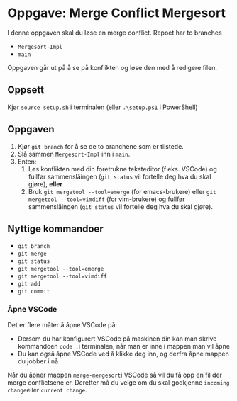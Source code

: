 # Oppgave: Merge Conflict Mergesort
I denne oppgaven skal du løse en merge conflict. Repoet har to branches
- `Mergesort-Impl`
- `main`

Oppgaven går ut på å se på konflikten og løse den med å redigere filen.

## Oppsett
Kjør `source setup.sh` i terminalen (eller `.\setup.ps1` i PowerShell)

## Oppgaven
1. Kjør `git branch` for å se de to branchene som er tilstede.
2. Slå sammen `Mergesort-Impl` inn i `main`.
3. Enten:
   1. Løs konflikten med din foretrukne teksteditor (f.eks. VSCode) og fullfør sammenslåingen (`git status` vil fortelle deg hva du skal gjøre), **eller**
   2. Bruk `git mergetool --tool=emerge` (for emacs-brukere) eller `git mergetool --tool=vimdiff` (for vim-brukere) og fullfør sammenslåingen (`git status` vil fortelle deg hva du skal gjøre).

## Nyttige kommandoer
- `git branch`
- `git merge`
- `git status`
- `git mergetool --tool=emerge`
- `git mergetool --tool=vimdiff`
- `git add`
- `git commit`

### Åpne VSCode
Det er flere måter å åpne VSCode på:
- Dersom du har konfigurert VSCode på maskinen din kan man skrive kommandoen `code .`i terminalen, når man er inne i mappen man vil åpne
- Du kan også åpne VSCode ved å klikke deg inn, og derfra åpne mappen du jobber i nå

Når du åpner mappen `merge-mergesort`i VSCode så vil du få opp en fil der merge conflictsene er. Deretter må du velge om du skal godkjenne `incoming change`eller `current change`. 